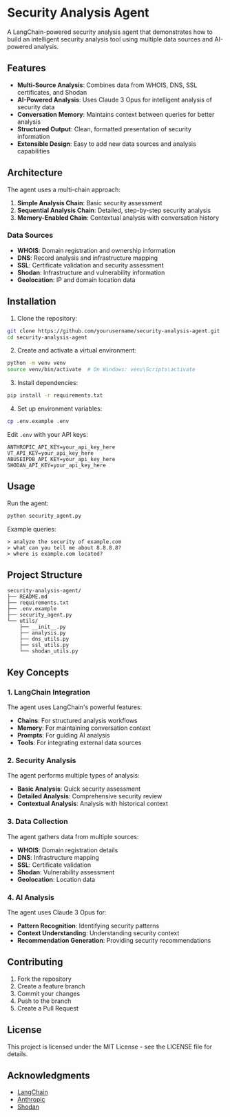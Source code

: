 # Security Analysis Agent

A LangChain-powered security analysis agent that demonstrates how to build an intelligent security analysis tool using multiple data sources and AI-powered analysis.

## Features

- **Multi-Source Analysis**: Combines data from WHOIS, DNS, SSL certificates, and Shodan
- **AI-Powered Analysis**: Uses Claude 3 Opus for intelligent analysis of security data
- **Conversation Memory**: Maintains context between queries for better analysis
- **Structured Output**: Clean, formatted presentation of security information
- **Extensible Design**: Easy to add new data sources and analysis capabilities

## Architecture

The agent uses a multi-chain approach:

1. **Simple Analysis Chain**: Basic security assessment
2. **Sequential Analysis Chain**: Detailed, step-by-step security analysis
3. **Memory-Enabled Chain**: Contextual analysis with conversation history

### Data Sources

- **WHOIS**: Domain registration and ownership information
- **DNS**: Record analysis and infrastructure mapping
- **SSL**: Certificate validation and security assessment
- **Shodan**: Infrastructure and vulnerability information
- **Geolocation**: IP and domain location data

## Installation

1. Clone the repository:
```bash
git clone https://github.com/yourusername/security-analysis-agent.git
cd security-analysis-agent
```

2. Create and activate a virtual environment:
```bash
python -m venv venv
source venv/bin/activate  # On Windows: venv\Scripts\activate
```

3. Install dependencies:
```bash
pip install -r requirements.txt
```

4. Set up environment variables:
```bash
cp .env.example .env
```

Edit `.env` with your API keys:
```
ANTHROPIC_API_KEY=your_api_key_here
VT_API_KEY=your_api_key_here
ABUSEIPDB_API_KEY=your_api_key_here
SHODAN_API_KEY=your_api_key_here
```

## Usage

Run the agent:
```bash
python security_agent.py
```

Example queries:
```
> analyze the security of example.com
> what can you tell me about 8.8.8.8?
> where is example.com located?
```

## Project Structure

```
security-analysis-agent/
├── README.md
├── requirements.txt
├── .env.example
├── security_agent.py
└── utils/
    ├── __init__.py
    ├── analysis.py
    ├── dns_utils.py
    ├── ssl_utils.py
    └── shodan_utils.py
```

## Key Concepts

### 1. LangChain Integration

The agent uses LangChain's powerful features:
- **Chains**: For structured analysis workflows
- **Memory**: For maintaining conversation context
- **Prompts**: For guiding AI analysis
- **Tools**: For integrating external data sources

### 2. Security Analysis

The agent performs multiple types of analysis:
- **Basic Analysis**: Quick security assessment
- **Detailed Analysis**: Comprehensive security review
- **Contextual Analysis**: Analysis with historical context

### 3. Data Collection

The agent gathers data from multiple sources:
- **WHOIS**: Domain registration details
- **DNS**: Infrastructure mapping
- **SSL**: Certificate validation
- **Shodan**: Vulnerability assessment
- **Geolocation**: Location data

### 4. AI Analysis

The agent uses Claude 3 Opus for:
- **Pattern Recognition**: Identifying security patterns
- **Context Understanding**: Understanding security context
- **Recommendation Generation**: Providing security recommendations

## Contributing

1. Fork the repository
2. Create a feature branch
3. Commit your changes
4. Push to the branch
5. Create a Pull Request

## License

This project is licensed under the MIT License - see the LICENSE file for details.

## Acknowledgments

- [LangChain](https://github.com/langchain-ai/langchain)
- [Anthropic](https://www.anthropic.com/)
- [Shodan](https://www.shodan.io/) 
